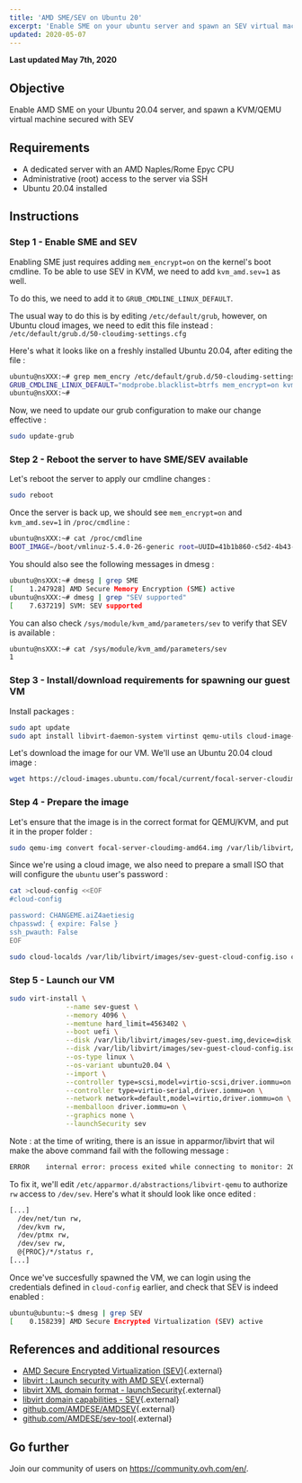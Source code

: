 ```yaml
---
title: 'AMD SME/SEV on Ubuntu 20'
excerpt: 'Enable SME on your ubuntu server and spawn an SEV virtual machine'
updated: 2020-05-07
---
```


**Last updated May 7th, 2020**

## Objective

Enable AMD SME on your Ubuntu 20.04 server, and spawn a KVM/QEMU virtual machine secured with SEV

## Requirements

- A dedicated server with an AMD Naples/Rome Epyc CPU
- Administrative (root) access to the server via SSH
- Ubuntu 20.04 installed

## Instructions

### Step 1 - Enable SME and SEV

Enabling SME just requires adding `mem_encrypt=on` on the kernel's boot cmdline. To be able to use SEV in KVM, we need to add `kvm_amd.sev=1` as well.

To do this, we need to add it to `GRUB_CMDLINE_LINUX_DEFAULT`.

The usual way to do this is by editing `/etc/default/grub`, however, on Ubuntu cloud images, we need to edit this file instead : `/etc/default/grub.d/50-cloudimg-settings.cfg`

Here's what it looks like on a freshly installed Ubuntu 20.04, after editing the file :
```bash
ubuntu@nsXXX:~# grep mem_encry /etc/default/grub.d/50-cloudimg-settings.cfg
GRUB_CMDLINE_LINUX_DEFAULT="modprobe.blacklist=btrfs mem_encrypt=on kvm_amd.sev=1"
ubuntu@nsXXX:~#
```

Now, we need to update our grub configuration to make our change effective :
```bash
sudo update-grub
```

### Step 2 - Reboot the server to have SME/SEV available

Let's reboot the server to apply our cmdline changes :

```bash
sudo reboot
```

Once the server is back up, we should see `mem_encrypt=on` and `kvm_amd.sev=1` in `/proc/cmdline` :
```bash
ubuntu@nsXXX:~# cat /proc/cmdline
BOOT_IMAGE=/boot/vmlinuz-5.4.0-26-generic root=UUID=41b1b860-c5d2-4b43-a7e5-cb45c2f44e08 ro vga=normal nomodeset modprobe.blacklist=btrfs mem_encrypt=on kvm_amd.sev=1
```

You should also see the following messages in dmesg :
```bash
ubuntu@nsXXX:~# dmesg | grep SME
[    1.247928] AMD Secure Memory Encryption (SME) active
ubuntu@nsXXX:~# dmesg | grep "SEV supported"
[    7.637219] SVM: SEV supported
```

You can also check `/sys/module/kvm_amd/parameters/sev` to verify that SEV is available :
```bash
ubuntu@nsXXX:~# cat /sys/module/kvm_amd/parameters/sev
1
```

### Step 3 - Install/download requirements for spawning our guest VM

Install packages :
```bash
sudo apt update
sudo apt install libvirt-daemon-system virtinst qemu-utils cloud-image-utils
```

Let's download the image for our VM. We'll use an Ubuntu 20.04 cloud image :
```bash
wget https://cloud-images.ubuntu.com/focal/current/focal-server-cloudimg-amd64.img
```

### Step 4 - Prepare the image

Let's ensure that the image is in the correct format for QEMU/KVM, and put it in the proper folder :
```bash
sudo qemu-img convert focal-server-cloudimg-amd64.img /var/lib/libvirt/images/sev-guest.img
```

Since we're using a cloud image, we also need to prepare a small ISO that will configure the `ubuntu` user's password :
```bash
cat >cloud-config <<EOF
#cloud-config

password: CHANGEME.aiZ4aetiesig
chpasswd: { expire: False }
ssh_pwauth: False
EOF

sudo cloud-localds /var/lib/libvirt/images/sev-guest-cloud-config.iso cloud-config
```

### Step 5 - Launch our VM

```bash
sudo virt-install \
              --name sev-guest \
              --memory 4096 \
              --memtune hard_limit=4563402 \
              --boot uefi \
              --disk /var/lib/libvirt/images/sev-guest.img,device=disk,bus=scsi \
              --disk /var/lib/libvirt/images/sev-guest-cloud-config.iso,device=cdrom \
              --os-type linux \
              --os-variant ubuntu20.04 \
              --import \
              --controller type=scsi,model=virtio-scsi,driver.iommu=on \
              --controller type=virtio-serial,driver.iommu=on \
              --network network=default,model=virtio,driver.iommu=on \
              --memballoon driver.iommu=on \
              --graphics none \
              --launchSecurity sev
```

Note : at the time of writing, there is an issue in apparmor/libvirt that wil make the above command fail with the following message :
```bash
ERROR    internal error: process exited while connecting to monitor: 2020-04-28T15:04:14.348979Z qemu-system-x86_64: sev_guest_init: Failed to open /dev/sev 'Permission denied'
```
To fix it, we'll edit `/etc/apparmor.d/abstractions/libvirt-qemu` to authorize `rw` access to `/dev/sev`. Here's what it should look like once edited :
```bash
[...]
  /dev/net/tun rw,
  /dev/kvm rw,
  /dev/ptmx rw,
  /dev/sev rw,
  @{PROC}/*/status r,
[...]
```

Once we've succesfully spawned the VM, we can login using the credentials defined in `cloud-config` earlier, and check that SEV is indeed enabled :
```bash
ubuntu@ubuntu:~$ dmesg | grep SEV
[    0.158239] AMD Secure Encrypted Virtualization (SEV) active
```

## References and additional resources

- [AMD Secure Encrypted Virtualization (SEV)](https://developer.amd.com/sev/){.external}
- [libvirt : Launch security with AMD SEV](https://libvirt.org/kbase/launch_security_sev.html){.external}
- [libvirt XML domain format - launchSecurity](https://libvirt.org/formatdomain.html#launchSecurity){.external}
- [libvirt domain capabilities - SEV](https://libvirt.org/formatdomaincaps.html#elementsSEV){.external}
- [github.com/AMDESE/AMDSEV](https://github.com/AMDESE/AMDSEV){.external}
- [github.com/AMDESE/sev-tool](https://github.com/AMDESE/sev-tool){.external}

## Go further

Join our community of users on <https://community.ovh.com/en/>.
